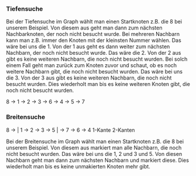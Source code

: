 ### Tiefensuche

Bei der Tiefensuche im Graph wählt man einen Startknoten z.B. die 8 bei unserem Beispiel.
Von diesem aus geht man dann zum nächsten Nachbarknoten, der noch nicht besucht wurde. Bei mehreren Nachbarn kann man z.B. immer den Knoten mit der kleinsten Nummer wählen.
Das wäre bei uns die 1. Von der 1 aus geht es dann weiter zum nächsten Nachbarn, der noch nicht besucht wurde. Das wäre die 2. Von der 2 aus gibt es keine weiteren Nachbarn, die noch nicht besucht wurden.
Bei solch einem Fall geht man zurück zum Knoten zuvor und schaut, ob es noch weitere Nachbarn gibt, die noch nicht besucht wurden. Das wäre bei uns die 3. Von der 3 aus gibt es keine weiteren Nachbarn, die noch nicht besucht wurden.
Dies wiederholt man bis es keine weiteren Knoten gibt, die noch nicht besucht wurden.

8 -> 1 -> 2 -> 3 -> 6 -> 4 -> 5 -> 7

### Breitensuche

8 -> | 1 -> 2 -> 3 -> 5 | -> 7 -> 6 -> 4
          1-Kante           2-Kanten

Bei der Breitensuche im Graph wählt man einen Startknoten z.B. die 8 bei unserem Beispiel.
Von diesem aus markiert man alle Nachbarn, die noch nicht besucht wurden. Das wäre bei uns die 1, 2 und 3 und 5.
Von diesen Nachbarn geht man dann zum nächsten Nachbarn und markiert diese.
Dies wiederholt man bis es keine unmakierten Knoten mehr gibt.